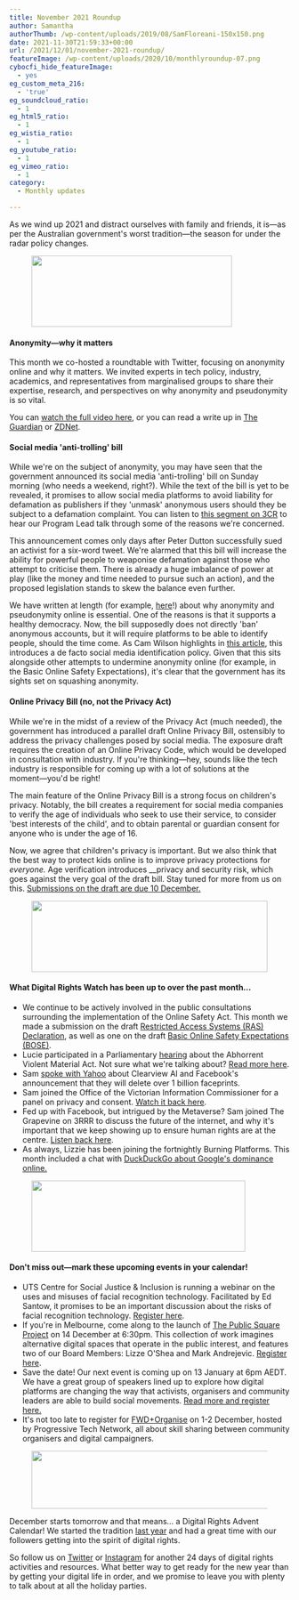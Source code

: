 ```yaml
---
title: November 2021 Roundup
author: Samantha
authorThumb: /wp-content/uploads/2019/08/SamFloreani-150x150.png
date: 2021-11-30T21:59:33+00:00
url: /2021/12/01/november-2021-roundup/
featureImage: /wp-content/uploads/2020/10/monthlyroundup-07.png
cybocfi_hide_featureImage:
  - yes
eg_custom_meta_216:
  - 'true'
eg_soundcloud_ratio:
  - 1
eg_html5_ratio:
  - 1
eg_wistia_ratio:
  - 1
eg_youtube_ratio:
  - 1
eg_vimeo_ratio:
  - 1
category:
  - Monthly updates

---
```

As we wind up 2021 and distract ourselves with family and friends, it is―as per the Australian government's worst tradition―the season for under the radar policy changes.

<div class="wp-block-image">
  <figure class="aligncenter size-large is-resized"><img loading="lazy" decoding="async" src="/wp-content/uploads/2020/10/Email_headers_highres-04-1024x366.png" alt="" class="wp-image-7295" width="360" height="128" srcset="/wp-content/uploads/2020/10/Email_headers_highres-04-1024x366.png 1024w, /wp-content/uploads/2020/10/Email_headers_highres-04-300x107.png 300w, /wp-content/uploads/2020/10/Email_headers_highres-04-768x275.png 768w, /wp-content/uploads/2020/10/Email_headers_highres-04.png 1168w" sizes="(max-width: 360px) 100vw, 360px" /></figure>
</div>

#### **Anonym****ity―w****hy it matters**

This month we co-hosted a roundtable with Twitter, focusing on anonymity online and why it matters. We invited experts in tech policy, industry, academics, and representatives from marginalised groups to share their expertise, research, and perspectives on why anonymity and pseudonymity is so vital.

You can <a href="https://u1584542.ct.sendgrid.net/ss/c/oZT1C-8NKsWHlAiWATd-7H9lFTS-oV1IDS4vDXzTZuZ4qOpEF5ZudRWrNW0i_8zG-ys0hbyevi_Ru_JsZ1wDb5aNofic_Cih-ofiQAONyqihKhefiYd_gnryH3efZv2zI8IbpqLDBJC83RSAv6sIMuql5IiYJ7-UHXR0XmDqyvqBK35-9q0EpfTYV9B_i10JUWWo0GyaSHrXdR_mETuo6k6fO5vgmwMSGNTA91nh4CxF5JG74_XhczbdUWYaOFc5S7lHgGhIeUMhLp0a2H2VWk1dC1dBroINvvsHa6htq6sB2Ow3I4DcAaWCe0yTkLltL-gSyO8qyndxd9bbiwOw51oXfcNFNkDZAzQERBMS3Q0/3hg/MiBQS1pFSdaX-9_LuhArOA/h0/SLgFH_s3i1qFcDA1LfgH1Z6A5JELWTkJkCcjGFg4Yek" target="_blank" rel="noreferrer noopener">watch the full video here</a>, or you can read a write up in <a href="https://u1584542.ct.sendgrid.net/ss/c/atcYNHk4Eh2YdGnwBh-YDL2pqlARv2wBshrgOqWkXMEb7kcuYgmLC3-aLulIymBy1iIW4JO-XU0FI2iDBYkv_WwFZOpxjRJBCVqjaScUftKSukeGQWRwqL6Z6T-CuDTFx_7UnP-4cgM14eibjtQ8NR83XF2vFKTKleJ7zvm4DprrXtm_PTpyQHdQbLzA1qS8N3Yr28jWVF_GC0Nww7IwHeWNLQ6cYAuHRqhoFu5Ot6FKz4OB7FxjJIl7mXoHnOUQBIYiTIRa-LUkUuPe2G1rwTyudCBXXooiYSAKtgcrNB-g9c34tlJnNFz9_BXTZfEg7msMugprrW_IRW8_dkvv_7e5BCZ8BqSzB8oc2087vZtJk9u_sk5zE9HucN2A03yMIz3FvJA8zYso4Nyep2fL_q996BUS1-5JTplXRg0xOaRwJMrxJXB6uxK6sWU31Y0zT_3yG1lgY5Ads8bPrh1SQapwI41eI7Ga2VU7Flrs-bmMCh8Q1uJGt_qGzWE5zR6gdRfPnmakYz_X7UY_-6mRyw/3hg/MiBQS1pFSdaX-9_LuhArOA/h1/Bf9O0ExwNGgIRiklZIj7jwqtsjTaUUdHUJY9stsOsos" target="_blank" rel="noreferrer noopener">The Guardian</a> or <a href="https://u1584542.ct.sendgrid.net/ss/c/atcYNHk4Eh2YdGnwBh-YDBgF_lpx9dpLIbqQryNOH0tTbJIzp1fmBI40N32kcqMtp3JMSD5NakasvOjo_LchKz_M0MOKl5tQt01IgWmXQMlL2lGJBK7639ELcnUR0G6US3BGKAp0Lzxqpkpn3vMZVrrQUwNZXvm-U72jos4YWdw9gxvYyQNg5L8fctK1MXRNqiOen8Vp34q3jfuxQZ43F_fIDZVobpeGw8GZZM-CqMfsPgP7wBiccb2O9G91OTIIxZVNCjSgEGmxbIplJBOEFA_aLquAyr1TTiHJF7dv-wVoEwKCE6PBFlaooHUQQ2o4niNS1ihDqUyvMAseauPlV-UgkBIYxvVWb3XcdHE0wJALD6QzkchmaUjJlgjU4sCXdOoujq4EX7up3CiakGng7l5oVLNYWaS2jHQZoDJGHOqjeAzhjHRgKndqIzwt0OcNldkKkIVYQjTOsBYeCW_2eQ/3hg/MiBQS1pFSdaX-9_LuhArOA/h2/i3y4MAmmuBJaHQ1tegtwJt0bwIv2YyUUrMNYjeHzEv0" target="_blank" rel="noreferrer noopener">ZDNet</a>.

#### **Social media 'anti-trolling' bill**

While we're on the subject of anonymity, you may have seen that the government announced its social media 'anti-trolling' bill on Sunday morning (who needs a weekend, right?). While the text of the bill is yet to be revealed, it promises to allow social media platforms to avoid liability for defamation as publishers if they 'unmask' anonymous users should they be subject to a defamation complaint. You can listen to <a href="https://u1584542.ct.sendgrid.net/ss/c/atcYNHk4Eh2YdGnwBh-YDBfJZS1ITpbMpPU7O_HWHb6DfC6ypmaLx7WrH8PtoJl5u7posJKYKjusbEzsmpYiLgBW4ZT1srrusZSFzTXKftlA9MZCvm7GXCyLr0qNSq_f1s2rkXE020innPnwdn6mRg2eqKfUIHVAEuOAPDLB3lqIpI3z_wNg8AKngKiDJDxOX3M66LWt4x63dZFbmeH_LXJm3MyyayQRWBH5v0MfrCZxmUi5kIHfwoZEa9YfQd8KBw4XHg_WBWEp9QKtJ_zwdZ4sJBOrMOBq0kJhONWYFcbSJcxOybjMYOxhrDkWvSzK-BScNTAj6TaeKwLRs0fl3XJKgPwrWR4jKCaqbqKaZs4qFviLZvj1men9xsQpj7EmgEBXylCmBIGBe2z4ZeKZn51RPIQDX39Kn6N2s3qE-FgDFdWNB9LCv967sPRZkhmw/3hg/MiBQS1pFSdaX-9_LuhArOA/h3/c-6D2AvCqVwtmiWsyYdxL2bOwYWV2h0Jr-cHOvw10qo" target="_blank" rel="noreferrer noopener">this segment on 3CR</a> to hear our Program Lead talk through some of the reasons we're concerned.

This announcement comes only days after Peter Dutton successfully sued an activist for a six-word tweet. We're alarmed that this bill will increase the ability for powerful people to weaponise defamation against those who attempt to criticise them. There is already a huge imbalance of power at play (like the money and time needed to pursue such an action), and the proposed legislation stands to skew the balance even further.

We have written at length (for example, <a href="https://u1584542.ct.sendgrid.net/ss/c/CMxF4nARlf6wAFa1PSfv0mmZ9RIuK0LyVv5J0Wo3jtKupaUP7fEDiszgkV52AIiPIqzsTTc2WnzAoHQfajpPNhLv5NVl5YNKPotMc6ahnTgBxN4X_2b-O8wFU2WKCglFpqAqzWyeB2k1L6C-QZWJfOGm6AbhZGZWjY1jbmN5bSu2JH1Kx2bwyeTmUE9--rBvPmbHqF71ZEnyjB9zWq19JQdMYB0bdApPDw-7lPupD57e0UdNCeObzySB5hnSr-FlcoMzeilUKzJEKx_FEAqt17tlI2Rql6f8yfm5wZIOCjKNeB5QGs3lENQX0E32s7q_NR8lahlvgF96fxRnrVqV1-4_wx9ZhH5jFFQGrjPk_Gb0yd0jgFD3NLq9i_ddqEShxPLszRqKQhL4ork48IGW1ggFQjZjhly-4wMbW6fgbfg/3hg/MiBQS1pFSdaX-9_LuhArOA/h4/rnclwqT58U9U8FaNLBA3jufXN3p5OvxPEXH_Ok7wdqg" target="_blank" rel="noreferrer noopener">here</a>!) about why anonymity and pseudonymity online is essential. One of the reasons is that it supports a healthy democracy. Now, the bill supposedly does not directly 'ban' anonymous accounts, but it will require platforms to be able to identify people, should the time come. As Cam Wilson highlights in <a href="https://u1584542.ct.sendgrid.net/ss/c/dSCQfi9FLISmU3ZE3bfPhtqOXb8ABFsYdMipbgBrRZTcdovyWbD5xyNuyt8VtZt2Sn3LT3HfLnm2h0CN3WNBW8U6dD-AcT24gk-Pw7ZD6UkAQZf0LnEZCskc2lPwD_8HnUKhg31ZoscQMn6F7IW8qSxfo7qSu4DLW6FE1XKRDz4a2wvmL_Vc2-5xS7wvhZdIYJ5zbqFdUvP8MGqyrFX1roc7FucwUgKmpue1ivi5yYo8ATL78f51-Bb4LB3noSGeuRocsfXetZEQAX5HLChjeWXUwXDzzOtYBKNofpE5I34GfxG2wmVL82AN_kr14Hfxk1968si_pElb3r1CAFQ5bwvmAKMGJNkH7-PC_tRdtTo/3hg/MiBQS1pFSdaX-9_LuhArOA/h5/xKlvMjjEUeVs_a9bf37knKNosUx8SxyFlqCX9lPDbXc" target="_blank" rel="noreferrer noopener">this article</a>, this introduces a de facto social media identification policy. Given that this sits alongside other attempts to undermine anonymity online (for example, in the Basic Online Safety Expectations), it's clear that the government has its sights set on squashing anonymity.

#### **Online Privacy Bill (no, not the Privacy Act)**

While we're in the midst of a review of the Privacy Act (much needed), the government has introduced a parallel draft Online Privacy Bill, ostensibly to address the privacy challenges posed by social media. The exposure draft requires the creation of an Online Privacy Code, which would be developed in consultation with industry. If you're thinking―hey, sounds like the tech industry is responsible for coming up with a lot of solutions at the moment―you'd be right!

The main feature of the Online Privacy Bill is a strong focus on children's privacy. Notably, the bill creates a requirement for social media companies to verify the age of individuals who seek to use their service, to consider 'best interests of the child', and to obtain parental or guardian consent for anyone who is under the age of 16.

Now, we agree that children's privacy is important. But we also think that the best way to protect kids online is to improve privacy protections for _everyone._ Age verification introduces __privacy and security risk, which goes against the very goal of the draft bill. Stay tuned for more from us on this. <a href="https://u1584542.ct.sendgrid.net/ss/c/Mqag7sW8TIW-nixyBdulQjLX13aJrTakH9p9ey6O-ZEHPBEq3hdfure0I8i9AktEzQ_2CGCPr4J9GkyWosonoH5mpNxUdMSu5jJgIBUjTLTzLav4o27lp6IQP9b0AeR9SgCTW3e9_BnSFLPJnLX2S4ywGcmlVrjJuZZtmZJsvAkcHN4YWGBIuTNP-aSqvIrnZho0n7wOe4OUuVAAo8ocbxYkKmIfC_pXTBNp-QZbwjLSoAoTfDRlwz-eCeYoouMbwbkb-4RwnW8uGD9GvoOwlFpoDs07ZfS9wsgjQ_03-iftW33xEvPkqGIkojpXRVT5tlowYzs-NVSlEdwWqmN-w73tZMmOZX-J7pNtj2VsVe6knQTZ0eD_o2KSmC8v6S2_FxCn3KVuJ9IdLnn1sROacw7YvQ9W_TFdJDPkuKUMOWR7O6Jej5WkgASaC3fAcpEX/3hg/MiBQS1pFSdaX-9_LuhArOA/h6/yu50KeUTBmkqMZTUOBhdzZwjQlTR5X8tl8ly1boRWxQ" target="_blank" rel="noreferrer noopener">Submissions on the draft are due 10 December.</a>

<div class="wp-block-image">
  <figure class="aligncenter size-large is-resized"><img loading="lazy" decoding="async" src="/wp-content/uploads/2020/10/Email_headers_highres-01-1024x310.png" alt="" class="wp-image-7296" width="424" height="128" srcset="/wp-content/uploads/2020/10/Email_headers_highres-01-1024x310.png 1024w, /wp-content/uploads/2020/10/Email_headers_highres-01-300x91.png 300w, /wp-content/uploads/2020/10/Email_headers_highres-01-768x233.png 768w, /wp-content/uploads/2020/10/Email_headers_highres-01.png 1376w" sizes="(max-width: 424px) 100vw, 424px" /></figure>
</div>

#### **What Digital Rights Watch has been up to over the past month&#8230;**

  * We continue to be actively involved in the public consultations surrounding the implementation of the Online Safety Act. This month we made a submission on the draft <a href="https://u1584542.ct.sendgrid.net/ss/c/CMxF4nARlf6wAFa1PSfv0mmZ9RIuK0LyVv5J0Wo3jtLocM0Z-eU5gv4Gig35sWZtAjJPPjOLQrqk24SOoSmVF6NhT0Gl1-YgKYTszjKp5KUhsLj4RtE00FFeFst35VdU6pZwPONlelfIvhJ8wMADc3J_eu-paQW7GzCqQIsxYle0eFzjUtd2TUld8Ba88dqraej-7T_C1R5O2mglABM3mR0BvoNvXMfMTspVEu2L96jhPQBW6vjXioQPVUdVr--QgMENeL2ufpYAUoLbjs5j3rmR2n5SOVa4Ux2Aimp7dcBMnU03dnQNU4wyO4c76qMs1eStCbYgJq2koeF0RwQ_PvkIw6GOnnPWcZECDmzcgeOzWpDK36vY1pTxiYd33uPzY0JI6lwMmILbtolBNFGcDOQqR7grjpK7XjK1e49zQsH1MJ4TH8QzRvHOqgGc7xDv/3hg/MiBQS1pFSdaX-9_LuhArOA/h7/LBGShR4J_bLxpOMeUB870RcqGVXDwVyiwbfjy35Zsgo" target="_blank" rel="noreferrer noopener">Restricted Access Systems (RAS) Declaration</a>, as well as one on the draft <a href="https://u1584542.ct.sendgrid.net/ss/c/CMxF4nARlf6wAFa1PSfv0mmZ9RIuK0LyVv5J0Wo3jtLocM0Z-eU5gv4Gig35sWZtC36WPkzk6Hj58VhVWwmHqua9K5omh1T2v4vBMa1l3sWVBsSNTON-Ejl74-qkz5JBbaorNSOCMpg1kFO7tRPxCFWZiu8BDlb-ysvqzZgFuJb7KYTUEPm9eYo6tG5O93rOi2jt6rqpSTn8Uo5RBaJndIkoGXVs76uaVPyDKuOpSqfBeXDzhJuQGSzYLpCFHdRcTBOIS_JsJGf7sqeW77YwyYJC8tdf8GUW4aeLcb3obeH4HMCGTOV5VYTBrwWklecfoAFC9NYyS04bfWYzlI4RMU4A96PmX1o04AxNobrPcAiPZy1fx9J_vAZPISd7O90H38zr6KhZblF9ZzAeReW_jrvKUlO9mthQ8JxbIS-GhhXhhtQdFhzBB4F7pdli0A2I/3hg/MiBQS1pFSdaX-9_LuhArOA/h8/wo8Vnqce3fV4n7mquAeAHffWBfyR3_JtvMJFttcaxpI" target="_blank" rel="noreferrer noopener">Basic Online Safety Expectations (BOSE)</a>.
  * Lucie participated in a Parliamentary <a href="https://u1584542.ct.sendgrid.net/ss/c/1XQbiUZqIgkFRQxQopJGKWI2-Adn0jJHKHfA1c9Eihu2GA7jKcEkvYE3rLIElB8aVrvtJvdhzo3ER3bW-NBB-9_lyWnAHlfL3A8yFrOFpAlM-kIgaT-zfkyxqm6EePYNVCzk6XH5JrN_Q57SgTp9dFoUxvp2N92iSVyVDTSrbQia8cAhaSGMtrw3RcQQ6PSW6eyG4tolaLCpu3HTnAm8anjQ0qN2FWbKtfBGLGztFFScfoSBQvangQGnHJFQqcRmfuVg1CCLRGPAmkQaHRL6aktnJWbZqtWLq_EXLBCRtgmurLJtXPuKMBEehzu7MQ8GSNgjgXil1ggGRIlRTV-sPKrZ75u4P1KfeoceDBxPGVWQ8E0mw9B5GrlQYYKEU_U--L5PrqxXed3qgRP9tpJqQknALGkxyTNg-82XRKufvY0/3hg/MiBQS1pFSdaX-9_LuhArOA/h9/3vKDBr3d1ynBYdsWInAwBTf7iqcxPG4bxELNEV7XTlc" target="_blank" rel="noreferrer noopener">hearing</a> about the Abhorrent Violent Material Act. Not sure what we're talking about? <a href="https://u1584542.ct.sendgrid.net/ss/c/CMxF4nARlf6wAFa1PSfv0mmZ9RIuK0LyVv5J0Wo3jtI-xmUIpcn28BoGjReeHaCIzCODjzHVwnYyoNpRcx8QEAnbn8ThSJleCvrtj9PBNyCt2f1xitINNB0q3uZLv9O_I1xLArt_4zSxEHW8yBeSMcMvbCkPs8SuTJ0_aayQlxAbIUJv6ALKoRXx1G7Hl2jVY-lZmDuPQRVRUXJGeMh2WeTHrVtBPlVVeh-NIwwmEFC9IYc4EbN6XwzA9gkgbkrMMt1Qxer4IM2zyE7995-nQoOq3G8Zogsb0c1rzyZjKhCQhbHGRTr925M-e2Q1VxHv_16l2bxwKIPXmrKGaNGHRswhaiAv_th-QwBdkcjLAH2vzoqt8cCKnJelzN7Jsg0YGj_u7BTjJ7gNogp9qv70fKiVGuFxPxf0iiZiZ7YdNy4/3hg/MiBQS1pFSdaX-9_LuhArOA/h10/HUfTSjpXqzbMIqyzlnKxRGnMVpzFnWbKv5ljUI2GCiw" target="_blank" rel="noreferrer noopener">Read more here</a>.
  * Sam <a href="https://u1584542.ct.sendgrid.net/ss/c/P8Elou2Rvc0qoMPEUZrMXdl1bJkXGDaM_wtgtjO8H271AVswQytezSwtXib4scsdhCzDkSKxOBQ7e9vPvONG081CK4GMvPnqEM_dMowdowGMW6N4e2yvtPgr2sGJuGEUbrWPOP-0QBc73XBddn_PnYDN2iwgUQWBvDrLe39f_UgmrdSfyAFexWsZLS7RzxOFs7Fi0M7fc4h14wf3nUsr4QejVWp1moNm6gBLZmCE8vwZAFKwXXkAwGDEFqJuwEzabjPoCSH_bhwdYmRZfcIgJcUmv1o1TOk86JN6gtdh_IB-PEacE7CTRkHWAESeTzN8o4lLUOplGN3Kt5vMsdyD4-Z_s60lSLcHAYmKzuccBKSlzbDP-AEFwfS2ViBzzKtP4qZ80ahKFQX0LLNetPaDJYrUGocpRAtSIhdBrTY2M49AzU5UGAwgx_eD3rsYCoCZ/3hg/MiBQS1pFSdaX-9_LuhArOA/h11/aBvc63804IJB1ZJZywJF88YiTRgK-oY0Qfofvf0qqFE" target="_blank" rel="noreferrer noopener">spoke with Yahoo</a> about Clearview AI and Facebook's announcement that they will delete over 1 billion faceprints.
  * Sam joined the Office of the Victorian Information Commissioner for a panel on privacy and consent. <a href="https://u1584542.ct.sendgrid.net/ss/c/7m9VDUTsZHJXsX_nbnqDrec891rhezpur63TQOLmlzUXxCDA5c8P4C_2WBWmyePmYSFKddOHWKrgYnSVHR5p-07KzBnHz3fw1DsiXVHZL62oKwRU7j3Z6asZ-CVQ2rTnuoztN9efBs6IMpHUNRLqOHhclSHP96fm6WLBAZujqnTOS86a3W9vuwlfT2nFqxnOLZDRtMwyVHpTtJ_9sypPsRYnPel7uXqrj9l56wD0sFadb-BPM-riVt9ZJk7NEkog0G8FOdMHPg4-oEml0bd90ada_Ue6NXBHH6bKLcotI4uJTket_AloA0rSPkoHrNsjI8dfWycRuCUCo1n_0k3SOL7naRt4pRz-8sZnf0BuQfQ/3hg/MiBQS1pFSdaX-9_LuhArOA/h12/WQ-xASlL5Cx7wJmuSV8SoQ0GIHFVs_XbSt6B_3s2A-o" target="_blank" rel="noreferrer noopener">Watch it back here</a>.
  * Fed up with Facebook, but intrigued by the Metaverse? Sam joined The Grapevine on 3RRR to discuss the future of the internet, and why it's important that we keep showing up to ensure human rights are at the centre. <a href="https://u1584542.ct.sendgrid.net/ss/c/atcYNHk4Eh2YdGnwBh-YDI_bngnm5oMoclHKUJmOggzYBCwQeRWs3EXyuHeqx9o3CBQLMcVO6W3T--BePbbZA2dS0DHdIaOEnibzHV_FClMPWih7fYxYRAYyIOZ9Qr_Sj6_uO9Iu6_nDJgZU2fvbn8m6eWjaqt9swxrkY3egWVOJd_hbAlcRb5kcE69UPMAK_EGV5-wKFHJtwOVhhS_4aAEVfjG9R1BK-Q23kjxm2E1UE96GG2Amqzev0Iiqd51bNPP3jGDczloOJ4G0-tTSTT1Im8K8vqgi70O8tAiQ0tnHfI_2-2s6kouOOiZXaas0El6LSbiUT7EbCOqNHe4GUeef0u9hcPQc21NjJekTykPpORcE3fhjU9uubsJ4n2WYrXggBSn-yA9-2hWe-bOzAw/3hg/MiBQS1pFSdaX-9_LuhArOA/h13/dgEJoBE_RtziIiz4U4W2AuPvDsivcaMVF2xrcp0CJ50" target="_blank" rel="noreferrer noopener">Listen back here</a>.
  * As always, Lizzie has been joining the fortnightly Burning Platforms. This month included a chat with <a href="https://u1584542.ct.sendgrid.net/ss/c/atcYNHk4Eh2YdGnwBh-YDGPAHpOHpqATgY5qrC-ZkjbHmRFyvB60vx1jk9VZdEGKzJMiLphpz2oznxUZZxLTkQq3q2ewt0SGh-WjkP84YgONWzBidimVyx9_s2Ayc_CjHEwygqMxdFsMiJmYIvelm-6NygORZefp05635peG8ntHVeBZQiViq0PRCvie96oq9uQRoN6iwy4vaioY1AOMKU3yH-J36Q_XWLoDAqz5DTUnA5Ed149D088vNu8hq1YKmdd98SOPEJbloEXUdWd9e2o2JovOuFE4Qm6TUGMgLekXTzMPlnPDc_yMi05RUjPB-VvTe03yM0RjqqYdOoFv9_dhm1tijQFa9zAVXqYtsJg_-tnDvKSu8sxeyW2BxNx3BgEHuicQl9qlCPLEAIsulXXUW9QSdJ0sTj2ZrrQsRoH-JGlw2_zfCnVX7Prf29p7/3hg/MiBQS1pFSdaX-9_LuhArOA/h14/6QwyWYVsInnzJmMYEM3xz49FJyxRG1dGsX4mGi5IAO0" target="_blank" rel="noreferrer noopener">DuckDuckGo about Google's dominance online.</a>

<div class="wp-block-image">
  <figure class="aligncenter size-large is-resized"><img loading="lazy" decoding="async" src="/wp-content/uploads/2020/09/Email_headers_highres-06-1024x342.png" alt="" class="wp-image-7275" width="384" height="128" srcset="/wp-content/uploads/2020/09/Email_headers_highres-06-1024x342.png 1024w, /wp-content/uploads/2020/09/Email_headers_highres-06-300x100.png 300w, /wp-content/uploads/2020/09/Email_headers_highres-06-768x257.png 768w, /wp-content/uploads/2020/09/Email_headers_highres-06.png 1250w" sizes="(max-width: 384px) 100vw, 384px" /></figure>
</div>

#### **Don't miss out—mark these upcoming events in your calendar!**

  * UTS Centre for Social Justice & Inclusion is running a webinar on the uses and misuses of facial recognition technology. Facilitated by Ed Santow, it promises to be an important discussion about the risks of facial recognition technology. <a href="https://u1584542.ct.sendgrid.net/ss/c/mRNLFKyANPYkYXuUTzk_S577vXVTzxnBJ1rQ5YWYdy7JFxmd0Q0Z992udz-mRjqb0g0OgRKqJ70_4Zh7KFGYcPxZLs3e7K66NaH4FgDhRKrONvvYeRhmjcFbcfMPuSpMiBRpJAZu6gcPOUIic5-KaLrUZyUOoneFYVuzfZOFzUeiayLkJawlrdChEiVw_BQwCF92IZbzRqZIpIwSqlu4I5gVVn0ORnzPPF26ePPRiTqfMmj1wioNORg65iBNjXcMrA2sTQJKYsAxpwSnDsbbDtyfGU4AnRNJLdYyIlhT95zNhhkStybJSx0T9d6Z82CkJtoTv8wIp1t8_GQJ30qPp_7BpU_oT767zOMjFnTKpYBvFN6kMRUwNPpNoc2rzP4iU4XKA99x1eIB22-kvpJ4OQ/3hg/MiBQS1pFSdaX-9_LuhArOA/h15/TFHYiX10ijRki5DYh7Yw52w_hVHfZVHEbuG5Slg6Yds" target="_blank" rel="noreferrer noopener">Register here</a>.
  * If you're in Melbourne, come along to the launch of <a href="https://u1584542.ct.sendgrid.net/ss/c/atcYNHk4Eh2YdGnwBh-YDA5_RIz_Ue2xhs_j_8sq5WBr57HXUdqF4_qxWUHn6AnQJfsrZdU7VeXigYI5kg18869eiUBnL1eq06Sy1O1stQRXtZyeUp4mXu0nOCwPaT9Cohx5K4gbTpWoMAyVaJZOiDVVVko_CBAzYjQCrdSurBAoxbiuJzi-X20ycFyLmVGStNbiTZp4frjXwmy-3Dxc4gC2L1KHvD1KWwxevMe-rZl9W8DNTew9QAJszDQ3QLyNHpWOMgap_bJe7nFP5aMOU8_lqEYizJkjS2nE1PHclme7cQLksA5MnUZQ7LfbjJXIaHFWFfYmQh7iYqtbtuoJU22nQVDVC_zFWpOnp0YYb7OwtgcEOb8yvCbMtKPAu4vSEVF3QjtvqSAPGSkcVwQ7U1gN9QcjL_PTgwWVzuRG8_Y/3hg/MiBQS1pFSdaX-9_LuhArOA/h16/jNzl6YKYndvOpggaf-QtIXjAhsRiIm3mwFd_eAkvy8w" target="_blank" rel="noreferrer noopener">The Public Square Project</a> on 14 December at 6:30pm. This collection of work imagines alternative digital spaces that operate in the public interest, and features two of our Board Members: Lizze O'Shea and Mark Andrejevic. <a href="https://u1584542.ct.sendgrid.net/ss/c/c511-KAjM3jU_4OIFtitbY2pE7qs6XUkt1n8Mba7P4dS1AMNZPqu9Gyl3JrmC8AT7fUnOdp6cT6FlHhWSYNhuivDRsr0p-gB2affwfg2p1LrdcyJli2OPTy4G_7IzwoQrtGUX1wECm8juqx8TzlFmjsqSEx1RTTsSs7KCvnGczsedemWozT9nGQcuW2IwLhxZM0gKhg5AKmlHV3zsQC8mB3xjeWBXNaGZn22bjLWsSetnmuzs63SpFojMmSo8MXrheqE0pxpSijSHgyvvTVXmf-tWJ8IpWgRxK9Y8o579BixtYyKJS66NPM7HMRJaNNhP2uFCBghHmk9uEtbsJtiQv4JWOofIlmgBaVKB7TYEaqK2OpGuVg-1Aq5A5J9FrwikhTiTtcjZAa692lg9ZKh3qulkMy9mxl41oatzOe_tmY/3hg/MiBQS1pFSdaX-9_LuhArOA/h17/rEo-aAfmodA5Qu7FjjMUmUmVUbUz-XGuyHGb9S5eh5M" target="_blank" rel="noreferrer noopener">Register here</a>.
  * Save the date! Our next event is coming up on 13 January at 6pm AEDT. We have a great group of speakers lined up to explore how digital platforms are changing the way that activists, organisers and community leaders are able to build social movements. <a href="https://u1584542.ct.sendgrid.net/ss/c/CMxF4nARlf6wAFa1PSfv0mmZ9RIuK0LyVv5J0Wo3jtI-xmUIpcn28BoGjReeHaCIkzU18rJSZzV2Aly93EI1NP50MsRV7SW-vdYtj3MVDZIjIMhzr264Yv3-DJcFDSMXaDmexC9hig44Cc3GBaycZ1cBGblCP6g-COSdLdLdWeKroRl4DyCsod3n5xkctrV0KkcJ23KSkGiwC5nS8u7SqGtOfpSbSLyGBU4T3yepctvAWOIQwuloYqJMvmo73gTAQhXSpcgKwED4LmuC-gUqvtqMhiLY5bU3h9V0cpyjUiNUg2lmi-uP75Go21N8HHCEEnBUjkysUgqvgz5nfaaIWM-9tKXqOK9seLdR4pGL0RzE0aGQW1P8s1Cdg1j61Lnx2_P-PTISU7o-ie3suNYjAUUoww9QIpp-KeDFmFo8qH0/3hg/MiBQS1pFSdaX-9_LuhArOA/h18/dqOQYaFcmxVLARg1y2oaYWewutM5XVAay3w0SlxNtPs" target="_blank" rel="noreferrer noopener">Read more and register here.</a>
  * <a href="https://u1584542.ct.sendgrid.net/ss/c/CMxF4nARlf6wAFa1PSfv0mmZ9RIuK0LyVv5J0Wo3jtI-xmUIpcn28BoGjReeHaCIkzU18rJSZzV2Aly93EI1NP50MsRV7SW-vdYtj3MVDZIjIMhzr264Yv3-DJcFDSMXOSkvYXiWQG1PBlDG4XXnBMcTLrTOKGXoYVQV0cHQfjprK4Kqtppc9-LkMX4ymsDHmcjOSreraVSt15qJq3FCvmL2tfks0cVzx-HHOX6mhRAwMjl2Yo-XrWiWLwVoYIFXvOeVYA-8LXpv_P6_ZjGn2DeuFVrUtaikq2G8FYYvguNnCMT7mcCO6ZWimG3FGTiGejZm5XZz9Z7OGj1kOj4By3XXLFL9nKKfKXCbztgDapk-FXHFa3nfLS0JmytWLf-Qg0wFFXJHhrCTfBETJwyaBEXIDuNp-2A1tW-bJKA3p2o/3hg/MiBQS1pFSdaX-9_LuhArOA/h19/nKbFfWecBD_D8eDeGDBUOdgdQdIjPgPv6U9jiPWfYp0" target="_blank" rel="noreferrer noopener"></a>It's not too late to register for <a href="https://u1584542.ct.sendgrid.net/ss/c/atcYNHk4Eh2YdGnwBh-YDG0r4UXGBtM7yc-iUfHV1vPSeJi9Rx6JojsNQMqouOO2AwWEt9Uz_UYmTFPmPgXbd_7nD8UY6XnRDXgcZNCEuy5jR9_PoN_jaldYuubhD1btY3GakDPxpzSgnGiQnoZUcOXpg7gOdJDX2zgn6PtBxzoVOjNb25XKahVcCvJZHCXWV9OZ4rU45bpdn1bWOyBZ4ye_ohUFNkVeiH0PZYNh1XguMHlC7deoIeornid6-FT1uBiWL9aZGsIibwrOTIxah711anBhVV42P6I7R9e_KIkNzhCslP0OrVJhFZPfN2Dnnvlq7o88Y9ZGGCUwj5kVgg/3hg/MiBQS1pFSdaX-9_LuhArOA/h20/b-cd9_RpPwYCKzAzSVzwfKdX6Xvnocb2RqGDrHKGHP4" target="_blank" rel="noreferrer noopener">FWD+Organise</a> on 1-2 December, hosted by Progressive Tech Network, all about skill sharing between community organisers and digital campaigners.

<div class="wp-block-image">
  <figure class="aligncenter is-resized"><img loading="lazy" decoding="async" src="https://ci4.googleusercontent.com/proxy/A1OmmN3sos1-vlUxNfDkbwuo2juqvAnSR_37l86U6n4wa-gAw9gDMhrauqUaO794te-7OJ3xRFiAjskme99srJxUbFSgohysaHwjpzS849MC6TmF2x5GIjrFlppDnWGNUPW_=s0-d-e1-ft#https://s3.amazonaws.com/can2-unlayer/1638245498543-Email_headers_highres-02.png" alt="" width="626" height="104" title="" /></figure>
</div>

December starts tomorrow and that means… a Digital Rights Advent Calendar! We started the tradition <a href="https://u1584542.ct.sendgrid.net/ss/c/CMxF4nARlf6wAFa1PSfv0mmZ9RIuK0LyVv5J0Wo3jtInxgsuoq-HB1e-Q0lynu6gnkS4XuvPqjtEofWwjjp3vj5BDB92kO3W9dO27fm8WCgzggj0d7rWVQL7BuyT0sp2wqsSxQOsLKmC9AfBIuWnGH5-N8AYQoA3PumN_UanW-jd9BaBwMtAUaG8pPf2O91ADWwFc5y-0qeYqR2UQM7gg_XvKc_pZ69jx_hqmr39cC1lT0u36Igr-3xMhOziY50fdHuveqIOhpWHDTaEfUtI8prSlGam0K6GTYQvm4xRD0OaHkvZUfaSh04QBY3nBP8ong4VEfV2Z-jo0jCpUMyXunDVPfhdZHp-HvwgMf2rSawtVoV1bP6nAr7Bv34APu1h1sCs9_-TFsEm1vfq3ErIIVrHBUzxr9x3NlW6yMYVKgs/3hg/MiBQS1pFSdaX-9_LuhArOA/h21/M5FgZDv7oQc9ORSLcmKaSeqprXpLn4aN0truGQodryk" target="_blank" rel="noreferrer noopener">last year</a> and had a great time with our followers getting into the spirit of digital rights.

So follow us on <a rel="noreferrer noopener" href="https://u1584542.ct.sendgrid.net/ss/c/dSCQfi9FLISmU3ZE3bfPhlSBN6XYeCKzaLLHWVkJ-A-dXr0aXVK1KUyA2iaCQm-l3ebvWbGmeNIzZJRZ9ZFCXD0V5ha6OcCMN53dDbhgGVj1N03ahQvdZa368mbp835XdiPIPVT00VBNlK2Lcx6eLE2GmwDZvRGVNCILJTBhkKZn5Ih0vzKxP8ECHhl9juxYuDG1VHktyBkL2kIMtYuNals4xWy8AjNFm3Zc3fTT_q7ZYBFkGSRdENWd47BcunbXs44O-KyPcDONyaapKN0YHBIcAyDdYXzeXT3FaZfkNV5ug4DwRL08RTcMmG3Wpzw9sUwdJ3-OcKX4SKp1AI9_sNkGzONsH1NUkF9AqF-jJBE/3hg/MiBQS1pFSdaX-9_LuhArOA/h22/NeOc-JBOUq9YxMVDu55GZsDvRAHvT4XL8CJjaHLQpxs" target="_blank">Twitter</a> or <a rel="noreferrer noopener" href="https://u1584542.ct.sendgrid.net/ss/c/atcYNHk4Eh2YdGnwBh-YDE-osrDsyUs4KS0eRiq-k7RwLYbxnoEXJF6cXdT49xbBDmc3JHOZ-FITrCL_UGlKFEUnBEEkcUPbyhoxM6FmgLF5sL_O6dpHXV1UfDg3TPuFqGCndh-4DGbZhe8DUBTjLBZ5KeohHFV6k9zTvgLkv92HpUMhsEgG4wF8tzR21TwRiWaddnouQM2RvXxnYuzT9KKejVreXtJfBaWtofeENP5mbyTW4tEMWWTQ8Q0ap5U6ExEvgMZ4FQGmbjlbuJBDnhBI5sqA6TSFFIWGSGOjtcuWk-w3tuqZjbSKBtfp6w2Lpl86Y8P0tXr1hgxrnGrk2PMvRW_OJnRhmetEYgjrsMc/3hg/MiBQS1pFSdaX-9_LuhArOA/h23/767YXpjDO2CNy7ypKaC-RudQf8rRoDTCLAepaE42jig" target="_blank">Instagram</a> for another 24 days of digital rights activities and resources. What better way to get ready for the new year than by getting your digital life in order, and we promise to leave you with plenty to talk about at all the holiday parties.
